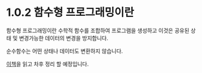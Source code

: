 # 1.0.2 함수형 프로그래밍이란

함수형 프로그래밍이란 수학적 함수를 조합하여 프로그램을 생성하고 이것은 공유된 상태 및 변경가능한 데이터의 변경을 방지합니다.

순수함수는 어떤 상태나 데이터도 변환하지 않습니다.

[이책](http://www.yes24.com/24/goods/12044080?scode=032&OzSrank=1)을 읽고 차후 정리 할 예정입니다.
